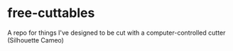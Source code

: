 # free-cuttables
A repo for things I've designed to be cut with a computer-controlled cutter (Silhouette Cameo)

